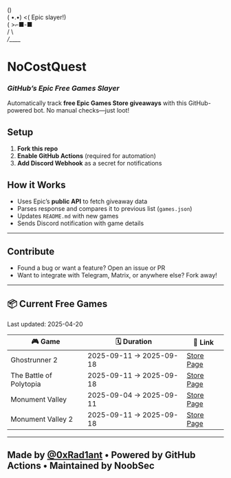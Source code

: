   (\)  
  ( •.•)  <( Epic slayer!)  
  (   >⌐■-■  
  /  \  
_/____\_  

# NoCostQuest  
### *GitHub’s Epic Free Games Slayer*  

Automatically track **free Epic Games Store giveaways** with this GitHub-powered bot. No manual checks—just loot!  

## Setup  
1. **Fork this repo**  
2. **Enable GitHub Actions** (required for automation)  
3. **Add Discord Webhook** as a secret for notifications  

## How it Works
- Uses Epic’s **public API** to fetch giveaway data
- Parses response and compares it to previous list (`games.json`)
- Updates `README.md` with new games
- Sends Discord notification with game details

---

## Contribute
- Found a bug or want a feature? Open an issue or PR  
- Want to integrate with Telegram, Matrix, or anywhere else? Fork away!

---

## 📦 Current Free Games

Last updated: 2025-04-20

<!-- BEGIN_GAMES_TABLE -->
| 🎮 Game | 🗓️ Duration | 🔗 Link |
|--------|--------------|---------|
| Ghostrunner 2 | 2025-09-11 → 2025-09-18 | [Store Page](https://store.epicgames.com/en-US/p/ghostrunner-2) |
| The Battle of Polytopia | 2025-09-11 → 2025-09-18 | [Store Page](https://store.epicgames.com/en-US/p/the-battle-of-polytopia-12fed6) |
| Monument Valley | 2025-09-04 → 2025-09-11 | [Store Page](https://store.epicgames.com/en-US/p/monument-valley-1d99d3) |
| Monument Valley 2 | 2025-09-11 → 2025-09-18 | [Store Page](https://store.epicgames.com/en-US/p/monument-valley-2-addd02) |

<!-- END_GAMES_TABLE -->

---

## Made by [@0xRad1ant](https://github.com/0xRad1ant) • Powered by GitHub Actions • Maintained by NoobSec
